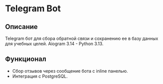 # Telegram Bot

## Описание
Telegram бот для сбора обратной связи и сохранению ее в базу данных для учебных целей. Aiogram 3.14 - Python 3.13.

## Функционал
- Сбор отзывов через сообщение бота с inline панелью.
- Интеграция с PostgreSQL.
